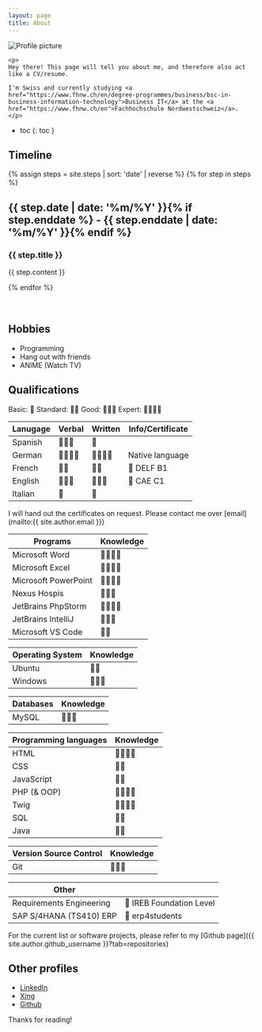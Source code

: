 ```yaml
---
layout: page
title: About
---
```


<div class="split-image-text">
    <img src="{{ "/assets/img/profile-picture-2018.06.23.jpg" | relative_url }}" alt="Profile picture" class="img profile-picture" />

    <p>
    Hey there! This page will tell you about me, and therefore also act like a CV/resume.

    I'm Swiss and currently studying <a href="https://www.fhnw.ch/en/degree-programmes/business/bsc-in-business-information-technology">Business IT</a> at the <a href="https://www.fhnw.ch/en">Fachhochschule Nordwestschweiz</a>.
    </p>
</div>

- toc
{: toc }

## Timeline

{% assign steps = site.steps | sort: 'date' | reverse %}
{% for step in steps %}

<div class="item">
    <i class="vertical-line"></i>
    <h2 class="item-date">{{ step.date | date: '%m/%Y' }}{% if step.enddate %} - {{ step.enddate | date: '%m/%Y' }}{% endif %}</h2>
    <div class="card-panel">
        <h3 class="card-title">
            {{ step.title }}
        </h3>
        <p>
            {{ step.content }}
        </p>
    </div>
</div>
{% endfor %}
<div class="last-item">
    <i class="vertical-line"></i>
</div>
<br>
<br>

## Hobbies

* Programming
* Hang out with friends
* ANIME (Watch TV)

## Qualifications

Basic: 🌟
Standard: 🌟🌟
Good: 🌟🌟🌟
Expert: 🌟🌟🌟🌟

| Lanugage | Verbal   | Written  | Info/Certificate |
| -------- | -------- | -------- | ---------------- |
| Spanish  | 🌟🌟🌟   | 🌟      |                  |
| German   | 🌟🌟🌟🌟 | 🌟🌟🌟🌟 | Native language  |
| French   | 🌟🌟     | 🌟🌟     | 📜 DELF B1       |
| English  | 🌟🌟🌟   | 🌟🌟🌟   | 📜 CAE C1        |
| Italian  | 🌟       | 🌟       |                  |

I will hand out the certificates on request. Please contact me over [email](mailto:{{ site.author.email }})

| Programs             | Knowledge |
| -------------------- | --------- |
| Microsoft Word       | 🌟🌟🌟🌟  |
| Microsoft Excel      | 🌟🌟🌟🌟  |
| Microsoft PowerPoint | 🌟🌟🌟🌟  |
| Nexus Hospis         | 🌟🌟🌟    |
| JetBrains PhpStorm   | 🌟🌟🌟🌟  |
| JetBrains IntelliJ   | 🌟🌟🌟    |
| Microsoft VS Code    | 🌟🌟      |

| Operating System | Knowledge |
| ---------------- | --------- |
| Ubuntu           | 🌟🌟      |
| Windows          | 🌟🌟🌟    |

| Databases | Knowledge |
| --------- | --------- |
| MySQL     | 🌟🌟🌟    |

| Programming languages | Knowledge |
| --------------------- | --------- |
| HTML                  | 🌟🌟🌟🌟  |
| CSS                   | 🌟🌟      |
| JavaScript            | 🌟🌟      |
| PHP (& OOP)           | 🌟🌟🌟🌟  |
| Twig                  | 🌟🌟🌟🌟  |
| SQL                   | 🌟🌟      |
| Java                  | 🌟🌟      |

| Version Source Control | Knowledge |
| ---------------------- | --------- |
| Git                    | 🌟🌟🌟    |

| Other                    |                          |
| ------------------------ | ------------------------ |
| Requirements Engineering | 📜 IREB Foundation Level |
| SAP S/4HANA (TS410) ERP  | 📜 erp4students          |

For the current list or software projects, please refer to my [Github page]({{ site.author.github_username }}?tab=repositories)

## Other profiles

* [LinkedIn](https://www.linkedin.com/in/manuele-vaccari/)
* [Xing](https://www.xing.com/profile/Manuele_Vaccari/cv)
* [Github](https://github.com/D3strukt0r)

Thanks for reading!
